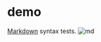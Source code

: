 # demo
[Markdown](https://www.markdowntutorial.com/) syntax tests.
![md](https://github.com/user-attachments/assets/cc870434-c364-4aa3-a652-abe7a866a355)

